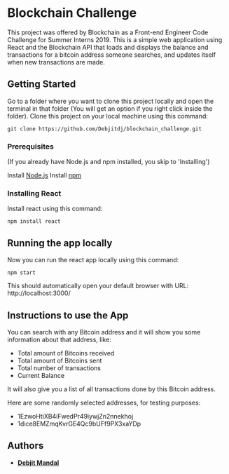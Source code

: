 # Blockchain Challenge

This project was offered by Blockchain as a Front-end Engineer Code Challenge for Summer Interns 2019. This is a simple web application using React and the Blockchain API that loads and displays the balance and transactions for a bitcoin address someone searches, and updates itself when new transactions are made.

## Getting Started

Go to a folder where you want to clone this project locally and open the terminal in that folder (You will get an option if you right click inside the folder).
Clone this project on your local machine using this command:
```
git clone https://github.com/Debjitdj/blockchain_challenge.git
```

### Prerequisites

(If you already have Node.js and npm installed, you skip to 'Installing')

Install [Node.js](https://nodejs.org/en/download/)
Install [npm](https://www.npmjs.com/get-npm)

### Installing React

Install react using this command:

```
npm install react
```

## Running the app locally

Now you can run the react app locally using this command:

```
npm start
```
This should automatically open your default browser with URL: http://localhost:3000/

## Instructions to use the App

You can search with any Bitcoin address and it will show you some information about that address, like:

* Total amount of Bitcoins received
* Total amount of Bitcoins sent
* Total number of transactions
* Current Balance

It will also give you a list of all transactions done by this Bitcoin address.

Here are some randomly selected addresses, for testing purposes:

* 1EzwoHtiXB4iFwedPr49iywjZn2nnekhoj
* 1dice8EMZmqKvrGE4Qc9bUFf9PX3xaYDp

## Authors

* [**Debjit Mandal**](https://github.com/Debjitdj/)

